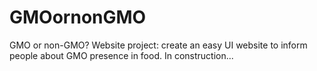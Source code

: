 # GMOornonGMO
GMO or non-GMO?
Website project: create an easy UI website to inform people about GMO presence in food.
In construction...
